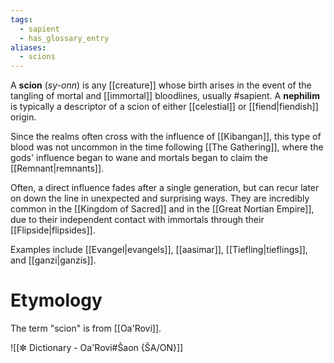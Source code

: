 ```yaml
---
tags:
  - sapient
  - has_glossary_entry
aliases:
  - scions
---
```

A **scion** (*sy-onn*) is any [[creature]] whose birth arises in the event of the tangling of mortal and [[immortal]] bloodlines, usually #sapient. A **nephilim** is typically a descriptor of a scion of either [[celestial]] or [[fiend|fiendish]] origin.

Since the realms often cross with the influence of [[Kibangan]], this type of blood was not uncommon in the time following [[The Gathering]], where the gods' influence began to wane and mortals began to claim the [[Remnant|remnants]]. 

Often, a direct influence fades after a single generation, but can recur later on down the line in unexpected and surprising ways. They are incredibly common in the [[Kingdom of Sacred]] and in the [[Great Nortian Empire]], due to their independent contact with immortals through their [[Flipside|flipsides]].

Examples include [[Evangel|evangels]], [[aasimar]], [[Tiefling|tieflings]], and [[ganzi|ganzis]].

# Etymology
The term "scion" is from [[Oa'Rovi]].

![[✼ Dictionary - Oa'Rovi#Šaon {ŠA/ON}]]